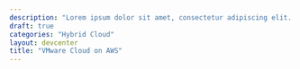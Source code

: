 ```yaml
---
description: "Lorem ipsum dolor sit amet, consectetur adipiscing elit. Quisque laoreet tempor dolor et dignissim. Nunc eleifend nibh in mauris euismod, at tristique odio efficitur. Cras."
draft: true
categories: "Hybrid Cloud"
layout: devcenter
title: "VMware Cloud on AWS"
---
```

